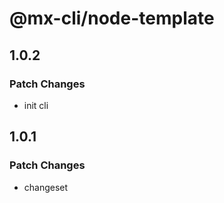 # @mx-cli/node-template

## 1.0.2

### Patch Changes

- init cli

## 1.0.1

### Patch Changes

- changeset
